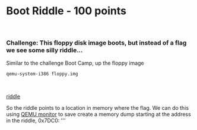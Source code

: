 # Boot Riddle - 100 points
<br />  

### Challenge: This floppy disk image boots, but instead of a flag we see some silly riddle...



Similar to the challenge Boot Camp, up the floppy image 

```
qemu-system-i386 floppy.img
```
<br />  

[riddle]()
<br />  

So the riddle points to a location in memory where the flag.  We can do this using [QEMU monitor](http://people.redhat.com/pbonzini/qemu-test-doc/_build/html/topics/pcsys_005fmonitor.html) to save create a memory dump starting at the address in the riddle, 0x7DC0:
'''
